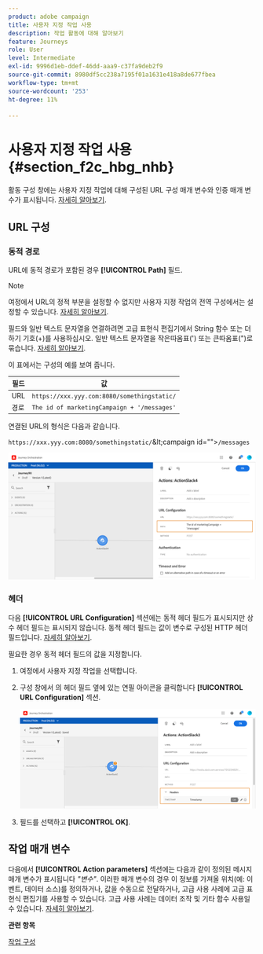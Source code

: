 ```yaml
---
product: adobe campaign
title: 사용자 지정 작업 사용
description: 작업 활동에 대해 알아보기
feature: Journeys
role: User
level: Intermediate
exl-id: 9996d1eb-ddef-46dd-aaa9-c37fa9deb2f9
source-git-commit: 8980df5cc238a7195f01a1631e418a8de677fbea
workflow-type: tm+mt
source-wordcount: '253'
ht-degree: 11%

---
```


# 사용자 지정 작업 사용 {#section_f2c_hbg_nhb}

활동 구성 창에는 사용자 지정 작업에 대해 구성된 URL 구성 매개 변수와 인증 매개 변수가 표시됩니다. [자세히 알아보기](../action/about-custom-action-configuration.md).

## URL 구성

### 동적 경로

URL에 동적 경로가 포함된 경우 **[!UICONTROL Path]** 필드.

>[!NOTE]
>
>여정에서 URL의 정적 부분을 설정할 수 없지만 사용자 지정 작업의 전역 구성에서는 설정할 수 있습니다. [자세히 알아보기](../action/about-custom-action-configuration.md).

필드와 일반 텍스트 문자열을 연결하려면 고급 표현식 편집기에서 String 함수 또는 더하기 기호(+)를 사용하십시오. 일반 텍스트 문자열을 작은따옴표(&#39;) 또는 큰따옴표(&quot;)로 묶습니다. [자세히 알아보기](../expression/expressionadvanced.md).

이 표에서는 구성의 예를 보여 줍니다.

| 필드 | 값 |
| --- | --- |
| URL | `https://xxx.yyy.com:8080/somethingstatic/` |
| 경로 | `The id of marketingCampaign + '/messages'` |

연결된 URL의 형식은 다음과 같습니다.

`https://xxx.yyy.com:8080/somethingstatic/`\&lt;campaign id=&quot;&quot;>`/messages`

![](../assets/journey-custom-action-url.png)

### 헤더

다음 **[!UICONTROL URL Configuration]** 섹션에는 동적 헤더 필드가 표시되지만 상수 헤더 필드는 표시되지 않습니다. 동적 헤더 필드는 값이 변수로 구성된 HTTP 헤더 필드입니다. [자세히 알아보기](../action/about-custom-action-configuration.md).

필요한 경우 동적 헤더 필드의 값을 지정합니다.

1. 여정에서 사용자 지정 작업을 선택합니다.
1. 구성 창에서 의 헤더 필드 옆에 있는 연필 아이콘을 클릭합니다 **[!UICONTROL URL Configuration]** 섹션.

   ![](../assets/journey-dynamicheaderfield.png)

1. 필드를 선택하고 **[!UICONTROL OK]**.

## 작업 매개 변수

다음에서 **[!UICONTROL Action parameters]** 섹션에는 다음과 같이 정의된 메시지 매개 변수가 표시됩니다 _&quot;변수&quot;_. 이러한 매개 변수의 경우 이 정보를 가져올 위치(예: 이벤트, 데이터 소스)를 정의하거나, 값을 수동으로 전달하거나, 고급 사용 사례에 고급 표현식 편집기를 사용할 수 있습니다. 고급 사용 사례는 데이터 조작 및 기타 함수 사용일 수 있습니다. [자세히 알아보기](../expression/expressionadvanced.md).

**관련 항목**

[작업 구성](../action/about-custom-action-configuration.md)
